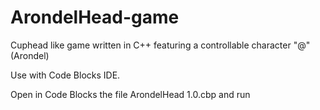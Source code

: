 # ArondelHead-game
Cuphead like game written in C++ featuring a controllable character "@" (Arondel)

Use with Code Blocks IDE.

Open in Code Blocks the file ArondelHead 1.0.cbp and run
